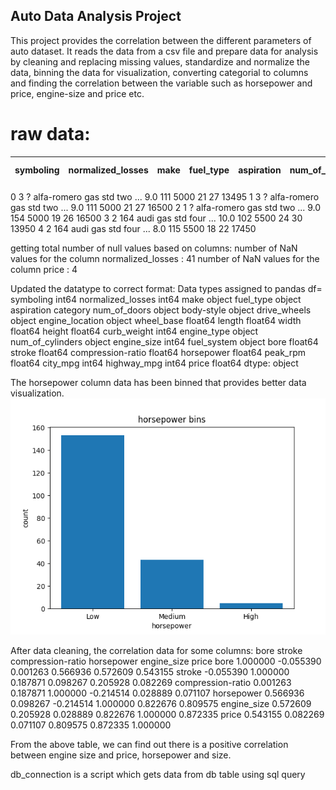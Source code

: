 ## Auto Data Analysis Project
This project provides the correlation between the different parameters of auto dataset. It reads the data from a csv file
and prepare data for analysis by cleaning and replacing missing values, standardize and normalize the data, binning the data
for visualization, converting categorial to columns and finding the correlation between the variable such as horsepower and price,
engine-size and price etc.

# raw data:
   |symboling| normalized_losses|make      |fuel_type| aspiration| num_of_doors|  ... |compression-ratio| horsepower| peak_rpm | city_mpg|highway_mpg|price
   |---------|------------------|----------|---------|-----------|-------------|------|-----------------|-----------|----------|---------|----------|---------|
0          3                 ?  alfa-romero       gas        std          two  ...               9.0        111      5000        21           27    13495
1          3                 ?  alfa-romero       gas        std          two  ...               9.0        111      5000        21           27    16500
2          1                 ?  alfa-romero       gas        std          two  ...               9.0        154      5000        19           26    16500
3          2               164         audi       gas        std         four  ...              10.0        102      5500        24           30    13950
4          2               164         audi       gas        std         four  ...               8.0        115      5500        18           22    17450

getting total number of null values based on columns:
number of NaN values for the column normalized_losses : 41
number of NaN values for the column price : 4

Updated the datatype to correct format:
Data types assigned to pandas df=
symboling               int64
normalized_losses       int64
make                   object
fuel_type              object
aspiration           category
num_of_doors           object
body-style             object
drive_wheels           object
engine_location        object
wheel_base            float64
length                float64
width                 float64
height                float64
curb_weight             int64
engine_type            object
num_of_cylinders       object
engine_size             int64
fuel_system            object
bore                  float64
stroke                float64
compression-ratio     float64
horsepower            float64
peak_rpm              float64
city_mpg                int64
highway_mpg             int64
price                 float64
dtype: object

The horsepower column data has been binned that provides better data visualization.
![Datavisualization of binned data](./static/images/data_binning_auto.png) 

After data cleaning, the correlation data for some columns:
                       bore    stroke  compression-ratio  horsepower  engine_size     price
bore               1.000000 -0.055390           0.001263    0.566936     0.572609  0.543155
stroke            -0.055390  1.000000           0.187871    0.098267     0.205928  0.082269
compression-ratio  0.001263  0.187871           1.000000   -0.214514     0.028889  0.071107
horsepower         0.566936  0.098267          -0.214514    1.000000     0.822676  0.809575
engine_size        0.572609  0.205928           0.028889    0.822676     1.000000  0.872335
price              0.543155  0.082269           0.071107    0.809575     0.872335  1.000000

From the above table, we can find out there is a positive correlation between engine size and price,
horsepower and size.

db_connection is a script which gets data from db table using sql query